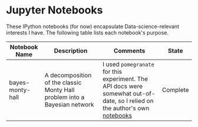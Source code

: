 # Jupyter Notebooks

These IPython notebooks (for now) encapsulate Data-science-relevant interests I have. The following table lists
each notebook's purpose.

| Notebook Name | Description | Comments | State |
|---------------|-------------|----------|-------|
| bayes-monty-hall | A  decomposition of the classic Monty Hall problem into a Bayesian network | I used `pomegranate` for this experiment. The API docs were somewhat out-of-date, so I relied on the author's own [notebooks](https://github.com/jmschrei/pomegranate/blob/master/examples/bayesnet_monty_hall_classic.ipynb) | Complete |
